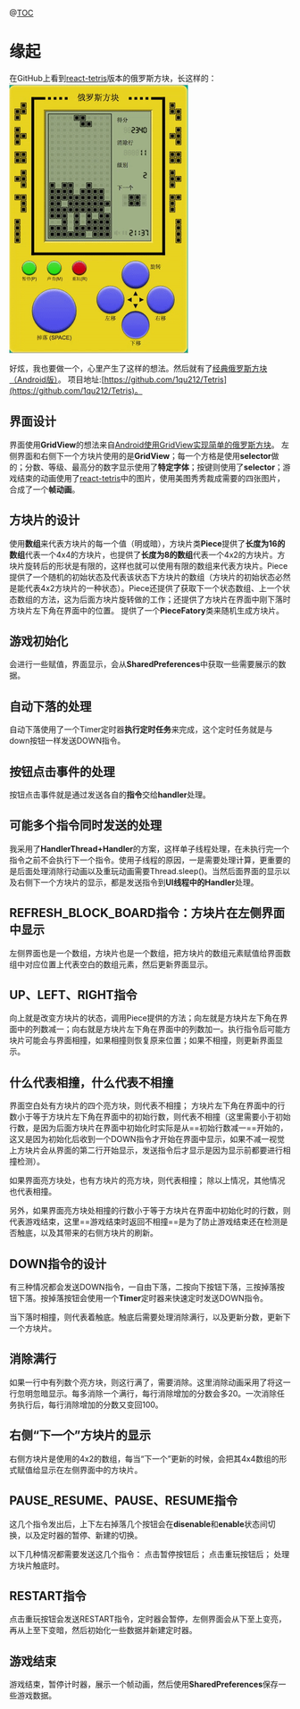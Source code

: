 @[TOC](经典俄罗斯方块Android版)

# 缘起
在GitHub上看到[react-tetris](https://github.com/chvin/react-tetris)版本的俄罗斯方块，长这样的：![tetris](./app/screenshot/tetris_01.gif)

好炫，我也要做一个，心里产生了这样的想法。然后就有了[经典俄罗斯方块（Android版）](https://github.com/1qu212/Tetris)。
项目地址:[https://github.com/1qu212/Tetris](https://github.com/1qu212/Tetris)。
## 界面设计
界面使用**GridView**的想法来自[Android使用GridView实现简单的俄罗斯方块](https://github.com/weijifen/AndroidTetris)。
左侧界面和右侧下一个方块片使用的是**GridView**；每一个方格是使用**selector**做的；分数、等级、最高分的数字显示使用了**特定字体**；按键则使用了**selector**；游戏结束的动画使用了[react-tetris](https://github.com/chvin/react-tetris)中的图片，使用美图秀秀裁成需要的四张图片，合成了一个**帧动画**。


## 方块片的设计
使用**数组**来代表方块片的每一个值（明或暗），方块片类**Piece**提供了**长度为16的数组**代表一个4x4的方块片，也提供了**长度为8的数组**代表一个4x2的方块片。方块片旋转后的形状是有限的，这样也就可以使用有限的数组来代表方块片。Piece提供了一个随机的初始状态及代表该状态下方块片的数组（方块片的初始状态必然是能代表4x2方块片的一种状态）。Piece还提供了获取下一个状态数组、上一个状态数组的方法，这为后面方块片旋转做的工作；还提供了方块片在界面中刚下落时方块片左下角在界面中的位置。
提供了一个**PieceFatory**类来随机生成方块片。


## 游戏初始化
会进行一些赋值，界面显示，会从**SharedPreferences**中获取一些需要展示的数据。


## 自动下落的处理
自动下落使用了一个Timer定时器**执行定时任务**来完成，这个定时任务就是与down按钮一样发送DOWN指令。


## 按钮点击事件的处理
按钮点击事件就是通过发送各自的**指令**交给**handler**处理。


## 可能多个指令同时发送的处理
我采用了**HandlerThread+Handler**的方案，这样单子线程处理，在未执行完一个指令之前不会执行下一个指令。使用子线程的原因，一是需要处理计算，更重要的是后面处理消除行动画以及重玩动画需要Thread.sleep()。当然后面界面的显示以及右侧下一个方块片的显示，都是发送指令到**UI线程中的Handler**处理。


## REFRESH_BLOCK_BOARD指令：方块片在左侧界面中显示
左侧界面也是一个数组，方块片也是一个数组，把方块片的数组元素赋值给界面数组中对应位置上代表空白的数组元素，然后更新界面显示。


## UP、LEFT、RIGHT指令
向上就是改变方块片的状态，调用Piece提供的方法；向左就是方块片左下角在界面中的列数减一；向右就是方块片左下角在界面中的列数加一。执行指令后可能方块片可能会与界面相撞，如果相撞则恢复原来位置；如果不相撞，则更新界面显示。


## 什么代表相撞，什么代表不相撞
界面空白处有方块片的四个亮方块，则代表不相撞；
方块片左下角在界面中的行数小于等于方块片左下角在界面中的初始行数，则代表不相撞（这里需要小于初始行数，是因为后面方块片在界面中初始化时实际是从==初始行数减一==开始的，这又是因为初始化后收到一个DOWN指令才开始在界面中显示，如果不减一视觉上方块片会从界面的第二行开始显示，发送指令后才显示是因为显示前都要进行相撞检测）。

如果界面亮方块处，也有方块片的亮方块，则代表相撞；
除以上情况，其他情况也代表相撞。

另外，如果界面亮方块处相撞的行数小于等于方块片在界面中初始化时的行数，则代表游戏结束，这里==游戏结束时返回不相撞==是为了防止游戏结束还在检测是否触底，以及其带来的右侧方块片的刷新。


## DOWN指令的设计
有三种情况都会发送DOWN指令，一自由下落，二按向下按钮下落，三按掉落按钮下落。按掉落按钮会使用一个**Timer**定时器来快速定时发送DOWN指令。

当下落时相撞，则代表着触底。触底后需要处理消除满行，以及更新分数，更新下一个方块片。


## 消除满行
如果一行中有列数个亮方块，则这行满了，需要消除。这里消除动画采用了将这一行忽明忽暗显示。每多消除一个满行，每行消除增加的分数会多20。一次消除任务执行后，每行消除增加的分数又变回100。


## 右侧“下一个”方块片的显示
右侧方块片是使用的4x2的数组，每当“下一个”更新的时候，会把其4x4数组的形式赋值给显示在左侧界面中的方块片。


## PAUSE_RESUME、PAUSE、RESUME指令
这几个指令发出后，上下左右掉落几个按钮会在**disenable**和**enable**状态间切换，以及定时器的暂停、新建的切换。

以下几种情况都需要发送这几个指令：
点击暂停按钮后；
点击重玩按钮后；
处理方块片触底时。


## RESTART指令
点击重玩按钮会发送RESTART指令，定时器会暂停，左侧界面会从下至上变亮，再从上至下变暗，然后初始化一些数据并新建定时器。


## 游戏结束
游戏结束，暂停计时器，展示一个帧动画，然后使用**SharedPreferences**保存一些游戏数据。
